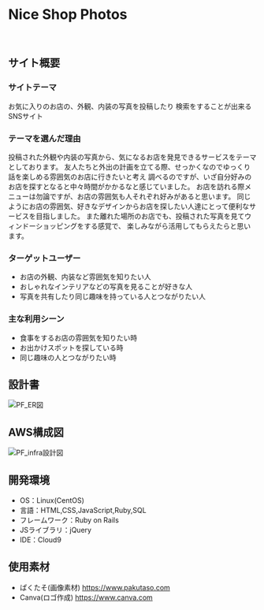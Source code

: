 # Nice Shop Photos
​
## サイト概要
### サイトテーマ
お気に入りのお店の、外観、内装の写真を投稿したり
検索をすることが出来るSNSサイト
​
### テーマを選んだ理由
投稿された外観や内装の写真から、気になるお店を発見できるサービスをテーマとしております。
友人たちと外出の計画を立てる際、せっかくなのでゆっくり話を楽しめる雰囲気のお店に行きたいと考え
調べるのですが、いざ自分好みのお店を探すとなると中々時間がかかるなと感じていました。
お店を訪れる際メニューは勿論ですが、お店の雰囲気も人それぞれ好みがあると思います。
同じようにお店の雰囲気、好きなデザインからお店を探したい人達にとって便利なサービスを目指しました。
また離れた場所のお店でも、投稿された写真を見てウィンドーショッピングをする感覚で、
楽しみながら活用してもらえたらと思います。
​
### ターゲットユーザー
- お店の外観、内装など雰囲気を知りたい人
- おしゃれなインテリアなどの写真を見ることが好きな人
- 写真を共有したり同じ趣味を持っている人とつながりたい人
​
### 主な利用シーン
- 食事をするお店の雰囲気を知りたい時
- お出かけスポットを探している時
- 同じ趣味の人とつながりたい時
​
## 設計書
![PF_ER図](https://github.com/daisy6221/Nice_Shop_Photos/assets/160582011/39a01df2-3a5d-4587-b5bc-893d2ed6c057)

## AWS構成図
![PF_infra設計図](https://github.com/daisy6221/Nice_Shop_Photos/assets/160582011/685c9ce6-ecd1-4c49-b9df-a2c9721a817e)
​
## 開発環境
- OS：Linux(CentOS)
- 言語：HTML,CSS,JavaScript,Ruby,SQL
- フレームワーク：Ruby on Rails
- JSライブラリ：jQuery
- IDE：Cloud9
​
## 使用素材
- ぱくたそ(画像素材) https://www.pakutaso.com
- Canva(ロゴ作成) https://www.canva.com
